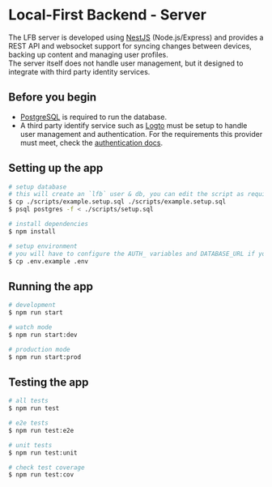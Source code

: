 # Local-First Backend - Server
The LFB server is developed using [NestJS](https://nestjs.com/) (Node.js/Express) and provides a REST API and websocket
support for syncing changes between devices, backing up content and managing user profiles.  
The server itself does not handle user management, but it designed to integrate with third party identity services.

## Before you begin
- [PostgreSQL](https://www.postgresql.org/) is required to run the database.
- A third party identify service such as [Logto](https://logto.io/) must be setup to handle user management and authentication. For the requirements this provider must meet, check the [authentication docs](../../docs/archive/authentication-rbac.md).


## Setting up the app

```bash
# setup database
# this will create an `lfb` user & db, you can edit the script as required
$ cp ./scripts/example.setup.sql ./scripts/example.setup.sql
$ psql postgres -f < ./scripts/setup.sql

# install dependencies
$ npm install

# setup environment
# you will have to configure the AUTH_ variables and DATABASE_URL if you edited the setup.sql script
$ cp .env.example .env
```

## Running the app

```bash
# development
$ npm run start

# watch mode
$ npm run start:dev

# production mode
$ npm run start:prod
```

## Testing the app

```bash
# all tests
$ npm run test

# e2e tests
$ npm run test:e2e

# unit tests
$ npm run test:unit

# check test coverage
$ npm run test:cov
```
